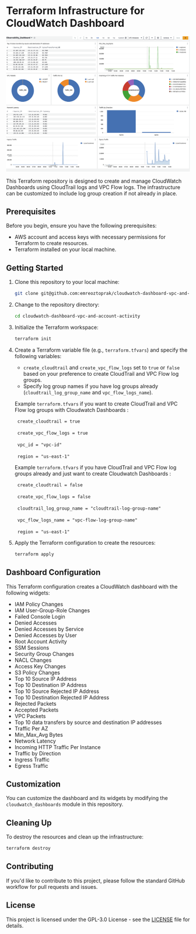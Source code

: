 # Terraform Infrastructure for CloudWatch Dashboard

![Dashboard Image](dashboard.png)

This Terraform repository is designed to create and manage CloudWatch Dashboards using CloudTrail logs and VPC Flow logs. The infrastructure can be customized to include log group creation if not already in place.

## Prerequisites

Before you begin, ensure you have the following prerequisites:

- AWS account and access keys with necessary permissions for Terraform to create resources.
- Terraform installed on your local machine.

## Getting Started

1. Clone this repository to your local machine:

   ```bash
   git clone git@github.com:emreoztoprak/cloudwatch-dashboard-vpc-and-account-activity.git
   ```

2. Change to the repository directory:

   ```bash
   cd cloudwatch-dashboard-vpc-and-account-activity
   ```

3. Initialize the Terraform workspace:

   ```bash
   terraform init
   ```

4. Create a Terraform variable file (e.g., `terraform.tfvars`) and specify the following variables:

   - `create_cloudtrail` and `create_vpc_flow_logs` set to `true` or `false` based on your preference to create CloudTrail and VPC Flow log groups.
   - Specify log group names if you have log groups already (`cloudtrail_log_group_name` and `vpc_flow_logs_name`).

   Example `terraform.tfvars` if you want to create CloudTrail and VPC Flow log groups with Cloudwatch Dashboards :

   ```hcl
    create_cloudtrail = true

    create_vpc_flow_logs = true
    
    vpc_id = "vpc-id"

    region = "us-east-1"
   ```
    
    Example `terraform.tfvars` if you have CloudTrail and VPC Flow log groups already and just want to create Cloudwatch Dashboards :

   ```hcl
    create_cloudtrail = false

    create_vpc_flow_logs = false

    cloudtrail_log_group_name = "cloudtrail-log-group-name"

    vpc_flow_logs_name = "vpc-flow-log-group-name"

    region = "us-east-1"
   ```
5. Apply the Terraform configuration to create the resources:

   ```bash
   terraform apply
   ```

## Dashboard Configuration

This Terraform configuration creates a CloudWatch dashboard with the following widgets:

- IAM Policy Changes
- IAM User-Group-Role Changes
- Failed Console Login
- Denied Accesses
- Denied Accesses by Service
- Denied Accesses by User
- Root Account Activity
- SSM Sessions
- Security Group Changes
- NACL Changes
- Access Key Changes
- S3 Policy Changes
- Top 10 Source IP Address
- Top 10 Destination IP Address
- Top 10 Source Rejected IP Address
- Top 10 Destination Rejected IP Address
- Rejected Packets
- Accepted Packets
- VPC Packets
- Top 10 data transfers by source and destination IP addresses
- Traffic Per AZ
- Min_Max_Avg Bytes
- Network Latency
- Incoming HTTP Traffic Per Instance
- Traffic by Direction
- Ingress Traffic
- Egress Traffic

## Customization

You can customize the dashboard and its widgets by modifying the `cloudwatch_dashboards` module in this repository.

## Cleaning Up

To destroy the resources and clean up the infrastructure:

```bash
terraform destroy
```

## Contributing

If you'd like to contribute to this project, please follow the standard GitHub workflow for pull requests and issues.

## License

This project is licensed under the GPL-3.0 License - see the [LICENSE](LICENSE) file for details.
